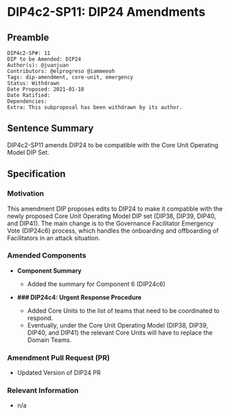 # DIP4c2-SP11: DIP24 Amendments

## Preamble

```
DIP4c2-SP#: 11
DIP to be Amended: DIP24
Author(s): @juanjuan
Contributors: @elprogreso @iammeeoh
Tags: dip-amendment, core-unit, emergency
Status: Withdrawn
Date Proposed: 2021-01-18
Date Ratified:
Dependencies:
Extra: This subproposal has been withdrawn by its author.
```

## Sentence Summary

DIP4c2-SP11 amends DIP24 to be compatible with the Core Unit Operating Model DIP Set.

## Specification

### Motivation

This amendment DIP proposes edits to DIP24 to make it compatible with the newly proposed Core Unit Operating Model DIP set (DIP38, DIP39, DIP40, and DIP41). The main change is to the Governance Facilitator Emergency Vote (DIP24c6) process, which handles the onboarding and offboarding of Facilitators in an attack situation.

### Amended Components

- **Component Summary**
    - Added the summary for Component 6 (DIP24c6)

- **### DIP24c4: Urgent Response Procedure**
    - Added Core Units to the list of teams that need to be coordinated to respond.
    - Eventually, under the Core Unit Operating Model (DIP38, DIP39, DIP40, and DIP41) the relevant Core Units will have to replace the Domain Teams.


### Amendment Pull Request (PR)
   - Updated Version of DIP24 PR

### Relevant Information
   -  n/a
